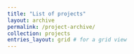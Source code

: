 ```yaml
---
title: "List of projects"
layout: archive
permalink: /project-archive/
collection: projects 
entries_layout: grid # for a grid view
---
```


